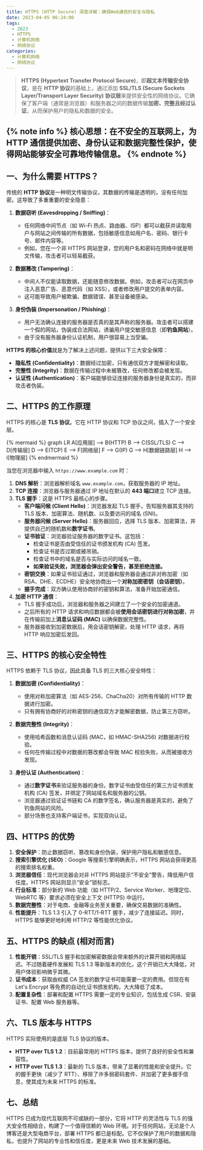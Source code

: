 ```yaml
---
title: HTTPS (HTTP Secure) 深度详解：确保Web通信的安全与隐私
date: 2023-04-05 06:24:00
tags:
  - 2023
  - HTTPS
  - 计算机网络
  - 网络协议
categories:
  - 计算机网络
  - 网络协议
---
```


> **HTTPS (Hypertext Transfer Protocol Secure)**，即**超文本传输安全协议**，是在 **HTTP 协议**的基础上，通过添加 **SSL/TLS (Secure Sockets Layer/Transport Layer Security) 协议层**来提供安全性的网络协议。它确保了客户端（通常是浏览器）和服务器之间的数据传输**加密、完整且经过认证**，从而保护用户的隐私和数据的安全。

{% note info %}
核心思想：**在不安全的互联网上，为 HTTP 通信提供加密、身份认证和数据完整性保护，使得网站能够安全可靠地传输信息。**
{% endnote %}
------

## 一、为什么需要 HTTPS？

传统的 **HTTP 协议**是一种明文传输协议，其数据的传输是透明的，没有任何加密。这导致了多重重要的安全隐患：

1.  **数据窃听 (Eavesdropping / Sniffing)**：
    *   任何网络中间节点（如 Wi-Fi 热点、路由器、ISP）都可以截获并读取用户与网站之间传输的所有数据，包括敏感信息如用户名、密码、银行卡号、邮件内容等。
    *   例如，您在一个非 HTTPS 网站登录，您的用户名和密码在网络中就是明文传输，攻击者可以轻易截获。

2.  **数据篡改 (Tampering)**：
    *   中间人不仅能读取数据，还能随意修改数据。例如，攻击者可以在网页中注入恶意广告、恶意代码（如 XSS），或者修改用户提交的表单内容。
    *   这可能导致用户被欺骗、数据错误、甚至设备被感染。

3.  **身份伪装 (Impersonation / Phishing)**：
    *   用户无法确认连接的服务器是否真的是其声称的服务器。攻击者可以搭建一个假的网站，伪装成合法网站，诱骗用户提交敏感信息（即**钓鱼网站**）。
    *   由于没有服务器身份认证机制，用户很容易上当受骗。

**HTTPS 的核心价值**就是为了解决上述问题，提供以下三大安全保障：

*   **隐私性 (Confidentiality)**：数据经过加密，只有通信双方才能解密和读取。
*   **完整性 (Integrity)**：数据在传输过程中未被篡改，任何修改都会被发现。
*   **认证性 (Authentication)**：客户端能够验证连接的服务器身份是真实的，而非攻击者伪装。

## 二、HTTPS 的工作原理

HTTPS 的核心是 **TLS 协议**。它在 HTTP 协议和 TCP 协议之间，插入了一个安全层。

{% mermaid %}
graph LR
    A[应用层] --> B(HTTP)
    B --> C(SSL/TLS)
    C --> D[传输层]
    D --> E(TCP)
    E --> F[网络层]
    F --> G(IP)
    G --> H[数据链路层]
    H --> I[物理层]
{% endmermaid %}

当您在浏览器中输入 `https://www.example.com` 时：

1.  **DNS 解析**：浏览器解析域名 `www.example.com`，获取服务器的 IP 地址。
2.  **TCP 连接**：浏览器与服务器通过 IP 地址在默认的 **443 端口**建立 TCP 连接。
3.  **TLS 握手**：这是 HTTPS 最核心的步骤。
    *   **客户端问候 (Client Hello)**：浏览器发起 TLS 握手，告知服务器其支持的 TLS 版本、加密算法、随机数、以及要访问的域名 (SNI)。
    *   **服务器问候 (Server Hello)**：服务器回应，选择 TLS 版本、加密算法，并提供自己的随机数和**数字证书**。
    *   **证书验证**：浏览器验证服务器的数字证书。这包括：
        *   检查证书是否由受信任的证书颁发机构 (CA) 签发。
        *   检查证书是否过期或被吊销。
        *   检查证书中的域名是否与实际访问的域名一致。
        *   **如果验证失败，浏览器会弹出安全警告，甚至拒绝连接。**
    *   **密钥交换**：如果证书验证通过，浏览器和服务器会通过非对称加密（如 RSA、DHE、ECDHE）安全地协商出一个**对称加密密钥（会话密钥）**。
    *   **握手完成**：双方确认使用协商好的密钥和算法，准备开始加密通信。
4.  **加密 HTTP 通信**：
    *   TLS 握手成功后，浏览器和服务器之间建立了一个安全的加密通道。
    *   之后所有的 HTTP 请求和响应数据都会被**使用会话密钥进行对称加密**，并在传输前加上**消息认证码 (MAC)** 以确保数据完整性。
    *   服务器接收到加密数据后，用会话密钥解密，处理 HTTP 请求，再将 HTTP 响应加密后发回。

## 三、HTTPS 的核心安全特性

HTTPS 依赖于 TLS 协议，因此具备 TLS 的三大核心安全特性：

1.  **数据加密 (Confidentiality)**：
    *   使用对称加密算法（如 AES-256、ChaCha20）对所有传输的 HTTP 数据进行加密。
    *   只有拥有协商好的对称密钥的通信双方才能解密数据，防止第三方窃听。

2.  **数据完整性 (Integrity)**：
    *   使用哈希函数和消息认证码 (MAC，如 HMAC-SHA256) 对数据进行校验。
    *   任何在传输过程中对数据的篡改都会导致 MAC 校验失败，从而被接收方发现。

3.  **身份认证 (Authentication)**：
    *   通过**数字证书**来验证服务器的身份。数字证书由受信任的第三方证书颁发机构 (CA) 签发，并绑定了网站域名和服务器的公钥。
    *   浏览器通过验证证书链和 CA 的数字签名，确认服务器是真实的，避免了钓鱼网站的风险。
    *   部分场景也支持客户端证书，实现双向认证。

## 四、HTTPS 的优势

1.  **安全保护**：防止数据窃听、篡改和身份伪装，保护用户隐私和敏感信息。
2.  **搜索引擎优化 (SEO)**：Google 等搜索引擎明确表示，HTTPS 网站会获得更高的搜索排名权重。
3.  **浏览器信任**：现代浏览器会对非 HTTPS 网站提示“不安全”警告，降低用户信任度。HTTPS 网站则显示“安全”锁标志。
4.  **行业标准**：部分新的 Web 功能（如 HTTP/2、Service Worker、地理定位、WebRTC 等）要求必须在安全上下文 (HTTPS) 中运行。
5.  **数据完整性**：对于电商、金融等业务至关重要，确保交易数据的准确性。
6.  **性能提升**：TLS 1.3 引入了 0-RTT/1-RTT 握手，减少了连接延迟。同时，HTTPS 能够更好地利用 HTTP/2 等性能优化协议。

## 五、HTTPS 的缺点 (相对而言)

1.  **性能开销**：SSL/TLS 握手和加密解密数据会带来额外的计算开销和网络延迟。不过随着硬件发展和 TLS 1.3 等新版本的优化，这个开销已大大降低，对用户体验影响微乎其微。
2.  **证书成本**：获取由权威 CA 签发的数字证书可能需要一定的费用。但现在有 Let's Encrypt 等免费的自动化证书颁发机构，大大降低了成本。
3.  **配置复杂性**：部署和配置 HTTPS 需要一定的专业知识，包括生成 CSR、安装证书、配置 Web 服务器等。

## 六、TLS 版本与 HTTPS

HTTPS 实际使用的是底层 TLS 协议的版本。

*   **HTTP over TLS 1.2**：目前最常用的 HTTPS 版本，提供了良好的安全性和兼容性。
*   **HTTP over TLS 1.3**：最新的 TLS 版本，带来了显著的性能和安全提升。它的握手更快（减少了 RTT）、移除了许多弱密码套件、并加密了更多握手信息，使其成为未来 HTTPS 的标准。

## 七、总结

HTTPS 已成为现代互联网不可或缺的一部分，它将 HTTP 的灵活性与 TLS 的强大安全性相结合，构建了一个值得信赖的 Web 环境。对于任何网站，无论是个人博客还是大型电商平台，部署 HTTPS 都已是标配。它不仅保护了用户的数据和隐私，也提升了网站的专业性和信任度，更是未来 Web 技术发展的基础。